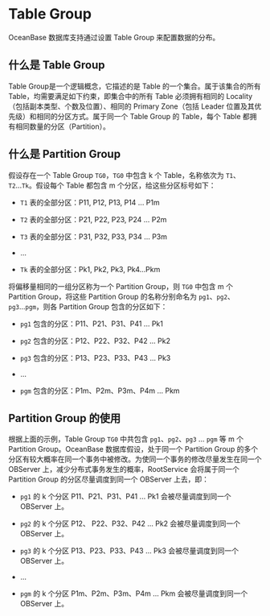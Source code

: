 Table Group 
================================

OceanBase 数据库支持通过设置 Table Group 来配置数据的分布。

什么是 Table Group 
------------------------------------

Table Group是一个逻辑概念，它描述的是 Table 的一个集合。属于该集合的所有 Table，均需要满足如下约束，即集合中的所有 Table 必须拥有相同的 Locality（包括副本类型、个数及位置）、相同的 Primary Zone（包括 Leader 位置及其优先级）和相同的分区方式。属于同一个 Table Group 的 Table，每个 Table 都拥有相同数量的分区（Partition）。

什么是 Partition Group 
----------------------------------------

假设存在一个 Table Group `TG0`，`TG0` 中包含 k 个 Table，名称依次为 `T1`、`T2`...`Tk`。假设每个 Table 都包含 m 个分区，给这些分区标号如下：

* `T1` 表的全部分区：P11, P12, P13, P14 ... P1m

  

* `T2` 表的全部分区：P21, P22, P23, P24 ... P2m

  

* `T3` 表的全部分区：P31, P32, P33, P34 ... P3m

  

* ...

  

* `Tk` 表的全部分区：Pk1, Pk2, Pk3, Pk4...Pkm

  




将偏移量相同的一组分区称为一个 Partition Group，则 `TG0` 中包含 m 个 Partition Group，将这些 Partition Group 的名称分别命名为 `pg1`、`pg2`、`pg3`...`pgm`，则各 Partition Group 包含的分区如下：

* `pg1` 包含的分区：P11、P21、P31、P41 ... Pk1

  

* `pg2` 包含的分区：P12、P22、P32、P42 ... Pk2

  

* `pg3` 包含的分区：P13、P23、P33、P43 ... Pk3

  

* ...

  

* `pgm` 包含的分区：P1m、P2m、P3m、P4m ... Pkm

  




Partition Group 的使用 
----------------------------------------

根据上面的示例，Table Group `TG0` 中共包含 `pg1`、`pg2`、`pg3` ... `pgm` 等 m 个 Partition Group。OceanBase 数据库假设，处于同一个 Partition Group 的多个分区有较大概率在同一个事务中被修改。为使同一个事务的修改尽量发生在同一个 OBServer 上，减少分布式事务发生的概率，RootService 会将属于同一个 Partition Group 的分区尽量调度到同一个 OBServer 上去，即：

* `pg1` 的 k 个分区 P11、P21、P31、P41 ... Pk1 会被尽量调度到同一个 OBServer 上。

  

* `pg2` 的 k 个分区 P12、 P22、P32、P42 ... Pk2 会被尽量调度到同一个 OBServer 上。

  

* `pg3` 的 k 个分区 P13、P23、P33、P43 ... Pk3 会被尽量调度到同一个 OBServer 上。

  

* ...

  

* `pgm` 的 k 个分区 P1m、P2m、P3m、P4m ... Pkm 会被尽量调度到同一个 OBServer 上。

  



